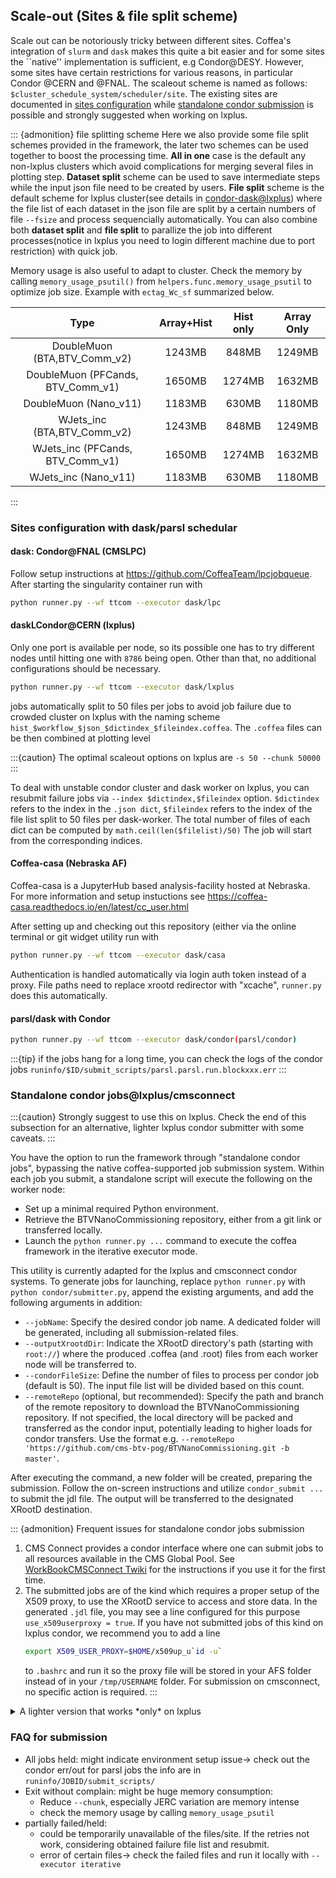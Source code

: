## Scale-out (Sites & file split scheme) 

Scale out can be notoriously tricky between different sites. Coffea's integration of `slurm` and `dask`
makes this quite a bit easier and for some sites the ``native'' implementation is sufficient, e.g Condor@DESY.
However, some sites have certain restrictions for various reasons, in particular Condor @CERN and @FNAL. The scaleout scheme is named as follows: `$cluster_schedule_system/scheduler/site`. The existing sites are documented in [sites configuration](#sites-configuration-with-daskparsl-schedular) while [standalone condor submission](#standalone-condor-jobslxpluscmsconnect) is possible and strongly suggested when working on lxplus. 


::: {admonition} file splitting scheme
   Here we also provide some file split schemes provided in the framework, the later two schemes can be used together to boost the processing time. **All in one** case is the default any non-lxplus clusters which avoid complications for merging several files in plotting step. **Dataset split** scheme can be used to save intermediate steps while the input json file need to be created by users. **File split** scheme is the default scheme for lxplus cluster(see details in [condor-dask@lxplus](#condorcern-lxplus)) where the file list of each dataset in the json file are split by a certain numbers of file `--fsize` and process sequencially automatically. You can also combine both **dataset split** and **file split** to parallize the job into different processes(notice in lxplus you need to login different machine due to port restriction) with quick job.

    

Memory usage is also useful to adapt to cluster. Check the memory by calling  `memory_usage_psutil()` from `helpers.func.memory_usage_psutil` to optimize job size. Example with `ectag_Wc_sf` summarized below.

| Type        |Array+Hist |  Hist only| Array Only|
| :---:   | :---: | :---: | :---: |
DoubleMuon (BTA,BTV_Comm_v2)| 1243MB |	848MB	|1249MB|
DoubleMuon (PFCands, BTV_Comm_v1)|1650MB	|1274MB	|1632MB|
DoubleMuon (Nano_v11)|1183MB|	630MB	|1180MB|
WJets_inc (BTA,BTV_Comm_v2)| 1243MB	|848MB	|1249MB|
WJets_inc (PFCands, BTV_Comm_v1)|1650MB	|1274MB	|1632MB
WJets_inc (Nano_v11)|1183MB	|630MB	|1180MB|

:::

### Sites configuration with dask/parsl schedular



#### dask: Condor@FNAL (CMSLPC)
Follow setup instructions at https://github.com/CoffeaTeam/lpcjobqueue. After starting 
the singularity container run with 
```bash
python runner.py --wf ttcom --executor dask/lpc
```

#### daskLCondor@CERN (lxplus)
Only one port is available per node, so its possible one has to try different nodes until hitting
one with `8786` being open. Other than that, no additional configurations should be necessary.

```bash
python runner.py --wf ttcom --executor dask/lxplus
```

jobs automatically split to 50 files per jobs to avoid job failure due to crowded cluster on lxplus with the naming scheme `hist_$workflow_$json_$dictindex_$fileindex.coffea`. The `.coffea` files can be then combined at plotting level


:::{caution}
The optimal scaleout options on lxplus are `-s 50 --chunk 50000`
:::

To deal with unstable condor cluster and dask worker on lxplus, you can resubmit failure jobs via `--index $dictindex,$fileindex` option. `$dictindex` refers to the index in the `.json dict`, `$fileindex` refers to the index of the file list split to 50 files per dask-worker. The total number of files of each dict can be computed by `math.ceil(len($filelist)/50)` The job will start from the corresponding indices.

#### Coffea-casa (Nebraska AF)
Coffea-casa is a JupyterHub based analysis-facility hosted at Nebraska. For more information and setup instuctions see
https://coffea-casa.readthedocs.io/en/latest/cc_user.html

After setting up and checking out this repository (either via the online terminal or git widget utility run with
```bash
python runner.py --wf ttcom --executor dask/casa
```
Authentication is handled automatically via login auth token instead of a proxy. File paths need to replace xrootd redirector with "xcache", `runner.py` does this automatically.


#### parsl/dask with Condor 
```bash
python runner.py --wf ttcom --executor dask/condor(parsl/condor)
```

:::{tip}
if the jobs hang for a long time, you can check the logs of the condor jobs `runinfo/$ID/submit_scripts/parsl.parsl.run.blockxxx.err`
:::


### Standalone condor jobs@lxplus/cmsconnect

:::{caution}
Strongly suggest to use this on lxplus.
Check the end of this subsection for an alternative, lighter lxplus condor submitter with some caveats.
:::

You have the option to run the framework through "standalone condor jobs", bypassing the native coffea-supported job submission system. Within each job you submit, a standalone script will execute the following on the worker node:

 - Set up a minimal required Python environment.
 - Retrieve the BTVNanoCommissioning repository, either from a git link or transferred locally.
 - Launch the `python runner.py ...` command to execute the coffea framework in the iterative executor mode.
 
This utility is currently adapted for the lxplus and cmsconnect condor systems. To generate jobs for launching, replace `python runner.py` with `python condor/submitter.py`, append the existing arguments, and add the following arguments in addition:

 - `--jobName`: Specify the desired condor job name. A dedicated folder will be generated, including all submission-related files.
 - `--outputXrootdDir`: Indicate the XRootD directory's path (starting with `root://`) where the produced .coffea (and .root) files from each worker node will be transferred to.
 - `--condorFileSize`: Define the number of files to process per condor job (default is 50). The input file list will be divided based on this count.
 - `--remoteRepo` (optional, but recommended): Specify the path and branch of the remote repository to download the BTVNanoCommissioning repository. If not specified, the local directory will be packed and transferred as the condor input, potentially leading to higher loads for condor transfers. Use the format e.g. `--remoteRepo 'https://github.com/cms-btv-pog/BTVNanoCommissioning.git -b master'`.

After executing the command, a new folder will be created, preparing the submission. Follow the on-screen instructions and utilize `condor_submit ...` to submit the jdl file. The output will be transferred to the designated XRootD destination.

::: {admonition} Frequent issues for standalone condor jobs submission

1. CMS Connect provides a condor interface where one can submit jobs to all resources available in the CMS Global Pool. See [WorkBookCMSConnect Twiki](https://twiki.cern.ch/twiki/bin/view/CMSPublic/WorkBookCMSConnect#Requesting_different_Operative_S) for the instructions if you use it for the first time.
2. The submitted jobs are of the kind which requires a proper setup of the X509 proxy, to use the XRootD service to access and store data. In the generated `.jdl` file, you may see a line configured for this purpose `use_x509userproxy = true`. If you have not submitted jobs of this kind on lxplus condor, we recommend you to add a line
   ```bash
   export X509_USER_PROXY=$HOME/x509up_u`id -u`
   ```
   to `.bashrc` and run it so the proxy file will be stored in your AFS folder instead of in your `/tmp/USERNAME` folder. For submission on cmsconnect, no specific action is required.
:::

<details>
  <summary>A lighter version that works *only* on lxplus</summary>

   Find this script in the `condor_lxplus` directory.
   The jobs submitted by this script rely on eos/afs being mounted on the condor nodes.

   - It does not create a new installation of conda/mamba and instead uses a preinstalled conda env (you can replace this with your own conda/mamba path in the PATH variable, if needed).
   - It does not create a tarball of the BTVNanoComm code either, simply cds to the working directory in eos/afs.
   - Copies the proxy locally and reads it directly from the condor node.

   **Example:**
   ```
   voms-proxy-init --voms cms --valid 192:00
   conda activate btv_coffea   # Or conda activate /eos/home-m/milee/miniforge3/envs/btv_coffea
   python condor_lxplus/submitter.py --workflow ctag_DY_sf --json fetched_list.json --campaign Summer22 --year 2022 --isArray --skipbadfiles --jobName condor_1 --outputDir output_1 --submit
   ```

   **Pros:**
   - This is likely faster and will run out of the box.
   - Proxy handling works even if condor's native user_proxy method fails.

   **Cons:**
   - Relies on eos/afs mount, hence jobs will fail to run on condor nodes where the mount is unstable.
   - Will not work where eos is not mounted, e.g. on CMSConnect nodes.

</details>

### FAQ for submission

- All jobs held: might indicate environment setup issue→ check out the condor err/out for parsl jobs the info are in `runinfo/JOBID/submit_scripts/`
- Exit without complain: might be huge memory consumption: 
   - Reduce `--chunk`, especially JERC variation are memory intense
   - check the memory usage by calling `memory_usage_psutil`
- partially failed/held: 	
   - could be temporarily unavailable of the files/site. If the retries not work, considering obtained failure file list and resubmit.
   - error of certain files→ check the failed files and run it locally with `--executor iterative`
